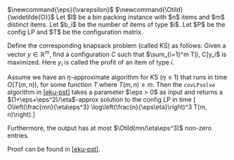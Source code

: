 <span class="invisible">
$\newcommand{\eps}{\varepsilon}$
$\newcommand{\Otild}{\widetilde{O}}$
</span>
Let $I$ be a bin packing instance with $n$ items and $m$ distinct items.
Let $b_i$ be the number of items of type $i$.
Let $P$ be the config LP and $T$ be the configuration matrix.

Define the corresponding knapsack problem (called KS) as follows:
Given a vector $y \in \mathbb{R}^m$, find a configuration $C$ such that
$\sum_{i=1}^m T[i, C]y_i$ is maximized.
Here $y_i$ is called the profit of an item of type $i$.

Assume we have an $\eta$-approximate algorithm for KS ($\eta \le 1$)
that runs in time $O(T(m, n))$, for some function $T$ where $T(m, n) \ge m$.
Then the `covLPsolve` algorithm in <a href="#cite-eku-pst">[eku-pst]</a>
takes a parameter $\eps > 0$ as input and returns a $(1+\eps+\eps^2)/\eta$-approx
solution to the config LP in time
\[ O\left(\frac{mn}{\eta\eps^3} \log\left(\frac{n}{\eps\eta}\right)^3 T(m, n)\right).\]

Furthermore, the output has at most $\Otild(mn/\eta\eps^3)$ non-zero entries.

Proof can be found in <a href="#cite-eku-pst">[eku-pst]</a>.
